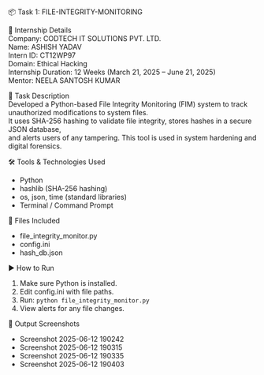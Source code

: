 📦 Task 1: FILE-INTEGRITY-MONITORING

🏢 Internship Details  
Company: CODTECH IT SOLUTIONS PVT. LTD.  
Name: ASHISH YADAV  
Intern ID: CT12WP97  
Domain: Ethical Hacking  
Internship Duration: 12 Weeks (March 21, 2025 – June 21, 2025)  
Mentor: NEELA SANTOSH KUMAR  

📝 Task Description  
Developed a Python-based File Integrity Monitoring (FIM) system to track unauthorized modifications to system files.  
It uses SHA-256 hashing to validate file integrity, stores hashes in a secure JSON database,  
and alerts users of any tampering. This tool is used in system hardening and digital forensics.

🛠️ Tools & Technologies Used  
- Python  
- hashlib (SHA-256 hashing)  
- os, json, time (standard libraries)  
- Terminal / Command Prompt  

📂 Files Included  
- file_integrity_monitor.py  
- config.ini  
- hash_db.json  

▶️ How to Run  
1. Make sure Python is installed.  
2. Edit config.ini with file paths.  
3. Run: `python file_integrity_monitor.py`  
4. View alerts for any file changes.

📸 Output Screenshots  
- Screenshot 2025-06-12 190242  
- Screenshot 2025-06-12 190315  
- Screenshot 2025-06-12 190335  
- Screenshot 2025-06-12 190403
